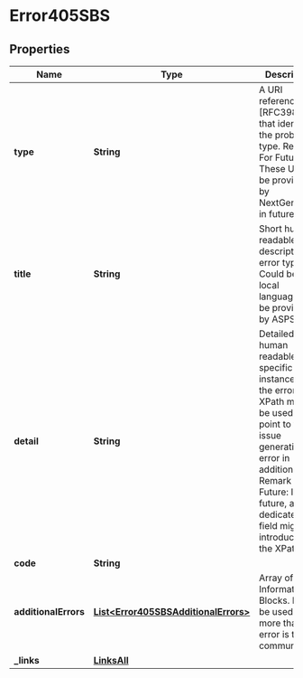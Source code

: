 # Error405SBS

## Properties
Name | Type | Description | Notes
------------ | ------------- | ------------- | -------------
**type** | **String** | A URI reference [RFC3986] that identifies the problem type. Remark For Future: These URI will be provided by NextGenPSD2 in future.  | 
**title** | **String** | Short human readable description of error type. Could be in local language. To be provided by ASPSPs.  |  [optional]
**detail** | **String** | Detailed human readable text specific to this instance of the error. XPath might be used to point to the issue generating the error in addition. Remark for Future: In future, a dedicated field might be introduced for the XPath.  |  [optional]
**code** | **String** |  | 
**additionalErrors** | [**List&lt;Error405SBSAdditionalErrors&gt;**](Error405SBSAdditionalErrors.md) | Array of Error Information Blocks.  Might be used if more than one error is to be communicated  |  [optional]
**_links** | [**LinksAll**](LinksAll.md) |  |  [optional]
